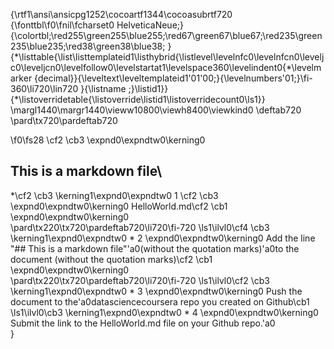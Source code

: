 {\rtf1\ansi\ansicpg1252\cocoartf1344\cocoasubrtf720
{\fonttbl\f0\fnil\fcharset0 HelveticaNeue;}
{\colortbl;\red255\green255\blue255;\red67\green67\blue67;\red235\green235\blue235;\red38\green38\blue38;
}
{\*\listtable{\list\listtemplateid1\listhybrid{\listlevel\levelnfc0\levelnfcn0\leveljc0\leveljcn0\levelfollow0\levelstartat1\levelspace360\levelindent0{\*\levelmarker \{decimal\}}{\leveltext\leveltemplateid1\'01\'00;}{\levelnumbers\'01;}\fi-360\li720\lin720 }{\listname ;}\listid1}}
{\*\listoverridetable{\listoverride\listid1\listoverridecount0\ls1}}
\margl1440\margr1440\vieww10800\viewh8400\viewkind0
\deftab720
\pard\tx720\pardeftab720

\f0\fs28 \cf2 \cb3 \expnd0\expndtw0\kerning0
## This is a markdown file\
*\cf2 \cb3 \kerning1\expnd0\expndtw0 	1	\cf2 \cb3 \expnd0\expndtw0\kerning0
HelloWorld.md\cf2 \cb1 \expnd0\expndtw0\kerning0
\
\pard\tx220\tx720\pardeftab720\li720\fi-720
\ls1\ilvl0\cf4 \cb3 \kerning1\expnd0\expndtw0 *	2	\expnd0\expndtw0\kerning0
Add the line "## This is a markdown file"\'a0(without the quotation marks)\'a0to the document (without the quotation marks)\cf2 \cb1 \expnd0\expndtw0\kerning0
\
\pard\tx220\tx720\pardeftab720\li720\fi-720
\ls1\ilvl0\cf2 \cb3 \kerning1\expnd0\expndtw0 *	3	\expnd0\expndtw0\kerning0
Push the document to the\'a0datasciencecoursera repo you created on Github\cb1 \
\ls1\ilvl0\cb3 \kerning1\expnd0\expndtw0 *	4	\expnd0\expndtw0\kerning0
Submit the link to the HelloWorld.md file on your Github repo.\'a0\
}